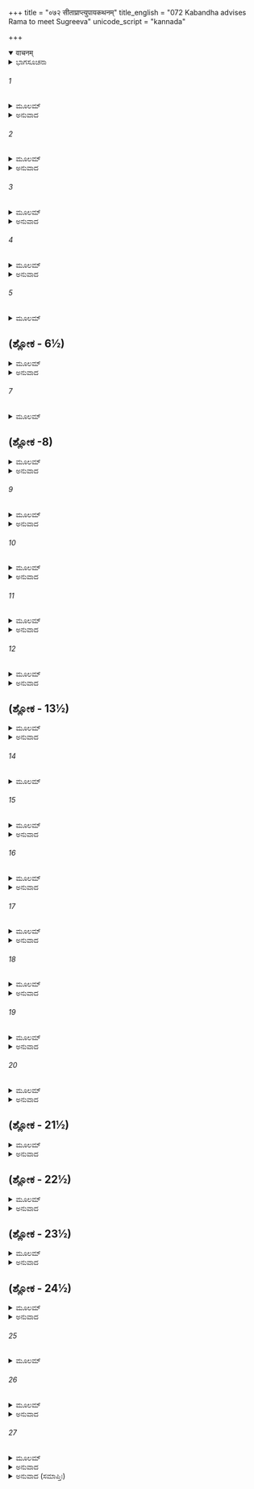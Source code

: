 +++
title = "०७२ सीताप्राप्त्युपायकथनम्"
title_english = "072 Kabandha advises Rama to meet Sugreeva"
unicode_script = "kannada"

+++
<details open><summary>वाचनम्</summary>

<div class="audioEmbed"  caption="श्रीराम-हरिसीताराममूर्ति-घनपाठिभ्यां वचनम्" src="https://archive.org/download/Ramayana-recitation-Sriram-harisItArAmamUrti-Ghanapaati-v2/Kanda_3/Kanda_3_ARK-072-Sitaa_Prapthyupaya_Kathanam.mp3"></div>
</details>



<details><summary>ಭಾಗಸೂಚನಾ</summary>

ಶ್ರೀರಾಮ-ಲಕ್ಷ್ಮಣರಿಂದ ಕಬಂಧನ ದಹನ, ದಿವ್ಯರೂಪವನ್ನು ಪಡೆದ ದನುಪುತ್ರನಿಂದ ಸುಗ್ರೀವನೊಡನೆ ಮೈತ್ರಿಯನ್ನು ಬೆಳೆಸುವಂತೆ ಶ್ರೀರಾಮನಿಗೆ ಸಲಹೆ
</details>

###### 1


<details><summary>ಮೂಲಮ್</summary>

ಏವಮುಕ್ತೌ ತು ತೌ ವೀರೌ ಕಬಂಧೇನ ನರೇಶ್ವರೌ ।  
ಗಿರಿಪ್ರದರಮಾಸಾದ್ಯ ಪಾವಕಂ ವಿಸಸರ್ಜತುಃ ॥
</details>

<details><summary>ಅನುವಾದ</summary>

ಕಬಂಧನು ಹೀಗೆ ಹೇಳಿದಾಗ ಆ ಇಬ್ಬರೂ ವೀರ ನರೇಶ್ವರ ಶ್ರೀರಾಮ-ಲಕ್ಷ್ಮಣರು ಅವನ ಶರೀರವನ್ನು ಒಂದು ಪರ್ವತದ ಹೊಂಡದಲ್ಲಿ ಹಾಕಿ ಅದಕ್ಕೆ ಬೆಂಕಿಯಿಟ್ಟರು.॥1॥
</details>

###### 2


<details><summary>ಮೂಲಮ್</summary>

ಲಕ್ಷ್ಮಣಸ್ತು ಮಹೋಲ್ಕಾಭಿರ್ಜ್ವಲಿತಾಭಿಃ ಸಮಂತತಃ ।  
ಚಿತಾಮಾದೀಪಯಾಮಾಸ ಸಾ ಪ್ರಜಜ್ವಾಲ ಸರ್ವತಃ ॥
</details>

<details><summary>ಅನುವಾದ</summary>

ಲಕ್ಷ್ಮಣನು ಉರಿಯುತ್ತಿರುವ ಕೊಳ್ಳಿಗಳಿಂದ ಚಿತೆಯ ಸುತ್ತಲೂ ಬೆಂಕಿಯನ್ನು ಹೊತ್ತಿಸಿದನು. ಮತ್ತೆ ಅದು ಎಲ್ಲ ಕಡೆಯಿಂದ ಧಗ-ಧಗನೆ ಉರಿಯಹತ್ತಿತು.॥2॥
</details>

###### 3


<details><summary>ಮೂಲಮ್</summary>

ತಚ್ಛರೀರಂ ಕಬಂಧಸ್ಯ ಘೃತಪಿಂಡೋಪಮಂ ಮಹತ್ ।  
ಮೇದಸಾಪಚ್ಯಮಾನಸ್ಯ ಮಂದಂ ದಹತಿ ಪಾವಕಃ ॥
</details>

<details><summary>ಅನುವಾದ</summary>

ಚಿತೆಯಲ್ಲಿ ಸುಡುತ್ತಿರುವ ಕಬಂಧನ ವಿಶಾಲ ಶರೀರವು ಚರ್ಬಿಗಳಿಂದ ತುಂಬಿದ ತುಪ್ಪದ ಗಡಿಗೆಯಂತೆ ಕಾಣುತ್ತಿತ್ತು. ಚಿತೆಯ ಬೆಂಕಿಯು ನಿಧಾನವಾಗಿ ಉರಿಯತೊಡಗಿತು.॥3॥
</details>

###### 4


<details><summary>ಮೂಲಮ್</summary>

ಸವಿಧೂಯ ಚಿತಾಮಾಶು ವಿಧೂಮೋಽಗ್ನಿರಿವೋತ್ಥಿತಃ ।  
ಅರಜೇ ವಾಸಸೀ ಬಿಭ್ರನ್ಮಾಲ್ಯಂ ದಿವ್ಯಂ ಮಹಾಬಲಃ ॥
</details>

<details><summary>ಅನುವಾದ</summary>

ಅನಂತರ ಆ ಮಹಾಬಲಿ ಕಬಂಧನು ಕೂಡಲೇ ಚಿತೆಯಿಂದ ಎರಡು ನಿರ್ಮಲ ವಸ್ತ್ರ, ದಿವ್ಯಪುಷ್ಪಗಳ ಮಾಲೆ ಧರಿಸಿ, ಹೊಗೆಯಿಲ್ಲದ ಅಗ್ನಿಯಂತೆ ಎದ್ದು ನಿಂತುಕೊಂಡನು.॥4॥
</details>

###### 5


<details><summary>ಮೂಲಮ್</summary>

ತತಶ್ಚಿತಾಯಾ ವೇಗೇನ ಭಾಸ್ವರೋ ವಿರಜಾಂಬರಃ ।  
ಉತ್ಪಪಾತಾಶು ಸಂಹೃಷ್ಟಃ ಸರ್ವಪ್ರತ್ಯಂಗಭೂಷಣಃ ॥
</details>

## (ಶ್ಲೋಕ - 6½)


<details><summary>ಮೂಲಮ್</summary>

ವಿಮಾನೇ ಭಾಸ್ವರೇ ತಿಷ್ಠನ್ ಹಂಸಯುಕ್ತೇ ಯಶಸ್ಕರೇ ।  
ಪ್ರಭಯಾ ಚ ಮಹಾತೇಜಾ ದಿಶೋ ದಶ ವಿರಾಜಯನ್ ॥  
ಸೊಂತರಿಕ್ಷಗತೋ ವಾಕ್ಯಂ ಕಬಂಧೋ ರಾಮಬ್ರವೀತ್ ।
</details>

<details><summary>ಅನುವಾದ</summary>

ಮತ್ತೆ ವೇಗವಾಗಿ ಚಿತೆಯಿಂದ ಮೇಲಕ್ಕೆ ಎದ್ದು ಶೀಘ್ರವಾಗಿ ಒಂದು ತೇಜಸ್ವೀ ವಿಮಾನದಲ್ಲಿ ಕುಳಿತುಕೊಂಡನು. ನಿರ್ಮಲ ವಸ್ತ್ರಗಳಿಂದ ವಿಭೂಷಿತನಾದ ಅವನು ಬಹಳ ತೇಜಸ್ವಿಯಾಗಿ ಕಾಣುತ್ತಿದ್ದನು. ಅವನ ಮನಸ್ಸಿನಲ್ಲಿ ಹರ್ಷ ತುಂಬಿತ್ತು, ಶರೀರದಲ್ಲೆಲ್ಲ ದಿವ್ಯ ಆಭೂಷಣಗಳು ಶೋಭಿಸುತ್ತಿದ್ದವು. ಹಂಸಗಳನ್ನು ಹೂಡಿದ್ದ ಆ ಯಶಸ್ವೀ ವಿಮಾನದಲ್ಲಿ ಕುಳಿತಿರುವ ತೇಜಸ್ವೀ ಕಬಂಧನು ತನ್ನ ಪ್ರಭೆಯಿಂದ ಹತ್ತು ದಿಕ್ಕುಗಳನ್ನು ಬೆಳಗಿಸುತ್ತಾ, ಅಂತರಿಕ್ಷದಲ್ಲಿ ನಿಂತು ಶ್ರೀರಾಮನಲ್ಲಿ ಈ ಪ್ರಕಾರ ಹೇಳಿದನು.॥5-6½॥
</details>

###### 7


<details><summary>ಮೂಲಮ್</summary>

ಶೃಣು ರಾಘವತತ್ತ್ವೇನ ಯಥಾ ಸೀತಾಮವಾಪ್ಸ್ಯಸಿ ॥
</details>

## (ಶ್ಲೋಕ -8)


<details><summary>ಮೂಲಮ್</summary>

ರಾಮ ಷಡ್ಯುಕ್ತಯೋ ಲೋಕೇ ಯಾಭಿಃ ಸರ್ವಂ ವಿಮೃಶ್ಯತೇ ।  
ಪರಿಮೃಷ್ಟೋ ದಶಾಂತೇನ ದಶಾಭಾಗೇನ ಸೇವ್ಯತೇ ॥
</details>

<details><summary>ಅನುವಾದ</summary>

ರಘುನಂದನ! ನೀನು ಸೀತೆಯನ್ನು ಹೇಗೆ ಪಡೆಯಬಲ್ಲೆ ಎಂಬುದನ್ನು ಸರಿಯಾಗಿ ತಿಳಿಸುತ್ತಿದ್ದೇನೆ, ಕೇಳು. ಶ್ರೀರಾಮ! ಲೋಕದಲ್ಲಿ ಆರು ಯುಕ್ತಿಗಳಿವೆ, ಅವುಗಳಿಂದ ರಾಜರು ಎಲ್ಲವನ್ನು ಪಡೆದುಕೊಳ್ಳುವರು. (ಅವು ಇಂತಿವೆ - ಸಂಧಿ, ವಿಗ್ರಹ, ಯಾನ, ಆಸನ, ದ್ವೈಧೀಭಾವ ಮತ್ತು ಸಮಾಶ್ರಯ) ದುರ್ದಶೆಯಿಂದ ಗ್ರಸ್ತನಾದ ಮನುಷ್ಯನು ಬೇರೆ ಯಾರೋ ದುರ್ದೆಶೆಗೊಳಗಾದ ಪುರುಷನಿಂದಲೇ ಸೇವೆ ಅಥವಾ ಸಹಾಯ ಪಡೆಯಬಲ್ಲನು. (ಇದು ನೀತಿಯಾಗಿದೆ.॥7-8॥
</details>

###### 9


<details><summary>ಮೂಲಮ್</summary>

ದಶಾಭಾಗಗತೋ ಹೀನಸ್ತ್ವಂ ಹಿ ರಾಮ ಸಲಕ್ಷ್ಮಣಃ ।  
ಯತ್ಕೃತೇ ವ್ಯಸನಂ ಪ್ರಾಪ್ತಂ ತ್ವಯಾ ದಾರಪ್ರಧರ್ಷಣಮ್ ॥
</details>

<details><summary>ಅನುವಾದ</summary>

ಶ್ರೀರಾಮ! ಲಕ್ಷ್ಮಣ ಸಹಿತ ನೀನು ಕೆಟ್ಟದೆಸೆಗೆ ತುತ್ತಾಗಿದ್ದಿಯೇ, ಆದ್ದರಿಂದ ನೀವು ರಾಜ್ಯದಿಂದ ವಂಚಿತರಾಗಿರುವಿರಿ. ಆ ಕೆಟ್ಟದೆಸೆಯಿಂದಲೇ ನಿನಗೆ ನಿನ್ನ ಭಾರ್ಯೆಯ ಅಪಹರಣದ ಮಹಾದುಃಖವು ಪ್ರಾಪ್ತವಾಗಿದೆ.॥9॥
</details>

###### 10


<details><summary>ಮೂಲಮ್</summary>

ತದವಶ್ಯಂ ತ್ವಯಾ ಕಾರ್ಯಃ ಸ ಸುಹೃತ್ ಸುಹೃದಾಂ ವರ ।  
ಅಕೃತ್ವಾ ನಹಿ ತೇಸಿದ್ಧಿಮಹಂ ಪಶ್ಯಾಮಿ ಚಿಂತಯನ್ ॥
</details>

<details><summary>ಅನುವಾದ</summary>

ಆದ್ದರಿಂದ ಸುಹೃದರಲ್ಲಿ ಶ್ರೇಷ್ಠ ರಘುನಂದನ! ನೀನು ಅವಶ್ಯವಾಗಿ ನಿನ್ನಂತಹ ದುರ್ದೆಶೆಯಲ್ಲಿ ಬಿದ್ದಿರುವ ಪುರುಷನನ್ನು ತನ್ನ ಸುಹೃದನನ್ನಾಗಿಸಿಕೋ. (ಹೀಗೆ ನೀನು ಸುಹೃದನನ್ನು ಆಶ್ರಯಿಸಿ ಸಮಾಶ್ರಯ ನೀತಿಯನ್ನು ತನ್ನದಾಗಿಸಿಕೋ.) ನಾನು ಬಹಳ ವಿಚಾರಮಾಡಿ ಹೀಗೆ ಮಾಡದೆ ನಿನಗೆ ಸಫಲತೆ ಸಿಗದು ಎಂದು ತಿಳಿದುಕೊಂಡಿರುವೆನು.॥10॥
</details>

###### 11


<details><summary>ಮೂಲಮ್</summary>

ಶ್ರೂಯತಾಂ ರಾಮ ವಕ್ಷ್ಯಾಮಿ ಸುಗ್ರೀವೋ ನಾಮ ವಾನರಃ ।  
ಭ್ರಾತ್ರಾ ನಿರಸ್ತಃ ಕ್ರುದ್ಧೇನ ವಾಲಿನಾ ಶಕ್ರಸೂನುನಾ ॥
</details>

<details><summary>ಅನುವಾದ</summary>

ಶ್ರೀರಾಮ! ಕೇಳು, ನಾನು ಪರಿಚಯಿಸುವ ಪುರುಷನ ಹೆಸರು ಸುಗ್ರೀವ ಎಂದಾಗಿದೆ. ಜಾತಿಯಲ್ಲಿ ವಾನರನಾಗಿದ್ದಾನೆ. ಅವನನ್ನು ಅವನ ಅಣ್ಣ ಇಂದ್ರಕುಮಾರ ವಾಲಿಯು ಸಿಟ್ಟುಗೊಂಡು ಮನೆಯಿಂದ ಹೊರಗೆ ಹಾಕಿದ್ದಾನೆ.॥11॥
</details>

###### 12


<details><summary>ಮೂಲಮ್</summary>

ಋಷ್ಯಮೂಕೇ ಗಿರಿವರೇ ಪಂಪಾಪರ್ಯಂತಶೋಭಿತೇ ।  
ನಿವಸತ್ಯಾತ್ಮವಾನ್ವೀರಶ್ಚತುರ್ಭಿಃ ಸಹ ವಾನರೈಃ ॥
</details>

<details><summary>ಅನುವಾದ</summary>

ಆ ಮನಸ್ವೀ ವೀರ ಸುಗ್ರೀವನು ಈಗ ನಾಲ್ಕು ಮಂದಿ ವಾನರರೊಂದಿಗೆ ಗಿರಿಶ್ರೇಷ್ಠ ಋಷ್ಯಮೂಕದಲ್ಲಿ ವಾಸಿಸುತ್ತಿದ್ದಾನೆ. ಆ ಪರ್ವತವು ಪಂಪಾ ಸರೋವರದವರೆಗೆ ಹರಡಿಕೊಂಡಿದೆ.॥12॥
</details>

## (ಶ್ಲೋಕ - 13½)


<details><summary>ಮೂಲಮ್</summary>

ವಾನರೇಂದ್ರೋ ಮಹಾವೀರ್ಯಸ್ತೇಜೋವಾನಮಿತಪ್ರಭಃ ।  
ಸತ್ಯಸಂಧೋ ವಿನೀತಶ್ಚ ಧೃತಿಮಾನ್ಮತಿಮಾನ್ ಮಹಾನ್ ॥  
ದಕ್ಷಃ ಪ್ರಗಲ್ಭೋ ದ್ಯುತಿಮಾನ್ ಮಹಾಬಲಪರಾಕ್ರಮಃ ।
</details>

<details><summary>ಅನುವಾದ</summary>

ಆ ವಾನರರ ರಾಜಾ ಮಹಾಪರಾಕ್ರಮಿ ಸುಗ್ರೀವನು ಅತ್ಯಂತ ತೇಜಸ್ವೀ, ಕಾಂತಿವುಳ್ಳವನು, ಸತ್ಯಪ್ರತಿಜ್ಞ, ವಿನಯಶೀಲ, ಧೈರ್ಯವಂತ, ಬುದ್ಧಿವಂತ, ಮಹಾಪುರುಷ, ಕಾರ್ಯದಕ್ಷ, ನಿರ್ಭೀತ, ದೀಪ್ತಿವಂತ, ಮಹಾಬಲ-ಪರಾಕ್ರಮದಿಂದ ಸಂಪನ್ನನಾಗಿದ್ದಾನೆ.॥13½॥
</details>

###### 14


<details><summary>ಮೂಲಮ್</summary>

ಭ್ರಾತ್ರಾ ವಿವಿಸಿತೋ ವೀರ ರಾಜ್ಯಹೇತೋರ್ಮಹಾತ್ಮನಾ ॥
</details>

###### 15


<details><summary>ಮೂಲಮ್</summary>

ಸ ತೇ ಸಹಾಯೋ ಮಿತ್ರಂ ಚ ಸೀತಾಯಾಃ ಪರಿಮಾರ್ಗಣೇ ।  
ಭವಿಷ್ಯತಿ ಹಿ ತೇ ರಾಮ ಮಾ ಚ ಶೋಕೇ ಮನಃಕೃಥಾಃ ॥
</details>

<details><summary>ಅನುವಾದ</summary>

ವೀರರಾಮನೇ! ಮಹಾಮನಾ ಅವನ ಅಣ್ಣ ವಾಲಿಯು ಇಡೀ ರಾಜ್ಯವನ್ನು ತನ್ನ ಅಧಿಕಾರದಲ್ಲಿ ಪಡೆದುಕೊಳ್ಳಲು ಇವನನ್ನು ರಾಜ್ಯದಿಂದ ಹೊರ ಹಾಕಿದನು. ಆದ್ದರಿಂದ ಸೀತೆಯ ಅನ್ವೇಷಣೆಯಲ್ಲಿ ನಿನಗೆ ಸಹಾಯಕ ಮಿತ್ರನಾಗುವನು. ಅದಕ್ಕಾಗಿ ನೀನು ನಿನ್ನ ಮನಸ್ಸನ್ನು ಶೋಕದಲ್ಲಿ ಹಾಕದಿರು.॥14-15॥
</details>

###### 16


<details><summary>ಮೂಲಮ್</summary>

ಭವಿತ್ಯವಂ ಹಿ ತಚ್ಚಾಪಿ ನ ತಚ್ಛಕ್ಯಮಿಹಾನ್ಯಥಾ ।  
ಕರ್ತುಮಿಕ್ಷ್ವಾಕುಶಾರ್ದೂಲ ಕಾಲೋ ಹಿ ದುರತಿಕ್ರಮಃ ॥
</details>

<details><summary>ಅನುವಾದ</summary>

ಇಕ್ವಾಕುವಂಶೀ ವೀರರಲ್ಲಿ ಶ್ರೇಷ್ಠ ಶ್ರೀರಾಮಾ! ಆಗಬೇಕಾದುದು ಆಗಿಯೇ ತೀರುತ್ತದೆ, ಅದನ್ನು ಯಾರೂ ಬದಲಾಯಿಸಲಾರರು. ಕಾಲದ ವಿಧಾನ ಎಲ್ಲರಿಗೂ ದಾಟಲಶಕ್ಯವಾಗಿದೆ. (ಅದ್ದರಿಂದ ನಿನ್ನ ಮೇಲೆ ಬಂದೆರಗಿದ ಇದನ್ನು ಕಾಲ ಅಥವಾ ಪ್ರಾರಬ್ಧದ ವಿಧಾನವೆಂದು ತಿಳಿದು ನೀನು ಧೈರ್ಯವಹಿಸಬೇಕು..॥16॥
</details>

###### 17


<details><summary>ಮೂಲಮ್</summary>

ಗಚ್ಛ ಶೀಘ್ರಮಿತೋ ವೀರ ಸುಗ್ರೀವಂ ತಂ ಮಹಾಬಲಮ್ ।  
ವಯಸ್ಯಂ ತಂ ಕುರು ಕ್ಷಿಪ್ರಮಿತೋ ಗತ್ವಾದ್ಯ ರಾಘವ ॥
</details>

<details><summary>ಅನುವಾದ</summary>

ವೀರ ರಘುನಾಥನೇ! ನೀವು ಶೀಘ್ರವಾಗಿ ಇಲ್ಲಿಂದ ಮಹಾಬಲಿ ಸುಗ್ರೀವನ ಬಳಿಗೆ ಹೋಗಿರಿ. ಹೋಗಿ ಕೂಡಲೇ ಅವನನ್ನು ತಮ್ಮ ಮಿತ್ರನನ್ನಾಗಿಸಿ ಕೊಳ್ಳಿರಿ.॥17॥
</details>

###### 18


<details><summary>ಮೂಲಮ್</summary>

ಅದ್ರೋಹಾಯ ಸಮಾಗಮ್ಯ ದೀಪ್ಯಮಾನೇ ವಿಭಾವಸೌ ।  
ನ ಚ ತೇ ಸೋಽವಮಂತವ್ಯಃ ಸುಗ್ರೀವೋ ವಾನರಾಧಿಪಃ ॥
</details>

<details><summary>ಅನುವಾದ</summary>

ಪ್ರಜ್ವಲಿತ ಅಗ್ನಿಯನ್ನು ಸಾಕ್ಷಿಯಾಗಿಸಿ ಪರಸ್ಪರ ದ್ರೋಹಮಾಡದಿರುವುದಕ್ಕೆ ಮೈತ್ರಿಯನ್ನು ಸ್ಥಾಪಿಸಿರಿ. ಹೀಗೆ ಮಾಡಿದ ಬಳಿಕ ನೀವು ಎಂದಿಗೂ ಆ ವಾನರರಾಜ ಸುಗ್ರೀವನ ಅಪಮಾನ ಮಾಡಬಾರದು.॥18॥
</details>

###### 19


<details><summary>ಮೂಲಮ್</summary>

ಕೃತಜ್ಞಃ ಕಾಮರೂಪೀ ಚ ಸಹಾಯಾರ್ಥೀ ಚ ವೀರ್ಯವಾನ್ ।  
ಶಕ್ತೌ ಹ್ಯದ್ಯ ಯುವಾಂ ಕರ್ತುಂ ಕಾರ್ಯಂ ತಸ್ಯ ಚಿಕೀರ್ಷಿತಮ್ ॥
</details>

<details><summary>ಅನುವಾದ</summary>

ಅವನು ಇಚ್ಛಾರೂಪ ಧರಿಸುವ ಪರಾಕ್ರಮಿ ಮತ್ತು ಕೃತಜ್ಞನಾಗಿದ್ದಾನೆ. ಈಗ ಅವನು ಸ್ವತಃ ತನಗೆ ಒಬ್ಬ ಸಹಾಯಕನನ್ನು ಹುಡುಕುತ್ತಿರುವನು. ಅವನ ಅಭೀಷ್ಟ ಕಾರ್ಯವನ್ನು ಸಿದ್ಧಗೊಳಿಸಲು ನೀವಿಬ್ಬರೂ ಸಮರ್ಥರಾಗಿದ್ದೀರಿ.॥19॥
</details>

###### 20


<details><summary>ಮೂಲಮ್</summary>

ಕೃತಾರ್ಥೋ ವಾಕೃತಾರ್ಥೋ ವಾ ತವ ಕೃತ್ಯಂ ಕರಿಷ್ಯತಿ ।  
ಸ ಋಕ್ಷರಜಸಃ ಪುತಃ ಪಂಪಾಮಟತಿ ಶಂಕಿತಃ ॥
</details>

<details><summary>ಅನುವಾದ</summary>

ಸುಗ್ರೀವನ ಮನೋರಥ ಪೂರ್ಣವಾಗಲೀ ಅಥವಾ ಆಗದಿರಲಿ, ಅವನು ನಿಮ್ಮ ಕಾರ್ಯವನ್ನು ಅವಶ್ಯವಾಗಿ ಸಿದ್ಧಗೊಳಿಸುವನು. ಅವನು ಋಕ್ಷರಾಜನ ಕ್ಷೇತ್ರಜನಾಗಿದ್ದಾನೆ. ವಾಲಿಯಿಂದ ಶಂಕಿತನಾಗಿ ಪಂಪಾ ಸರೋವರದ ತಟದಲ್ಲಿ ಅಲೆಯುತ್ತಿದ್ದಾನೆ.॥20॥
</details>

## (ಶ್ಲೋಕ - 21½)


<details><summary>ಮೂಲಮ್</summary>

ಭಾಸ್ಕರಸ್ಯೌರಸಃ ಪುತ್ರೋ ವಾಲಿನಾ ಕೃತಕಿಲ್ಬಿಷಃ ।  
ಸಂನಿಧಾಯಾಯುಧಂ ಕ್ಷಿಪ್ರಮೃಷ್ಯಮೂಕಾಲಯಂ ಕಪಿಮ್ ॥  
ಕುರು ರಾಘವ ಸತ್ಯೇನ ವಯಸ್ಯಂ ವನಚಾರಿಣಮ್ ।
</details>

<details><summary>ಅನುವಾದ</summary>

ಅವನನ್ನು ಸೂರ್ಯನ ಔರಸಪುತ್ರನೆಂದು ಹೇಳುತ್ತಾರೆ. ಅವನು ವಾಲಿಯ ಅಪರಾಧ ಮಾಡಿದ್ದರಿಂದ ಅವನಿಗೆ ಹೆದರುತ್ತಾನೆ. ರಘುನಂದನ! ಅಗ್ನಿಯ ಬಳಿ ಆಯುಧವಿಟ್ಟು ಸತ್ಯದ ಮೇಲೆ ಆಣೆಮಾಡಿ ಋಷ್ಯಮೂಕ ನಿವಾಸಿ ವನಚರ ವಾನರ ಸುಗ್ರೀವನನ್ನು ತನ್ನ ಮಿತ್ರನನ್ನಾಗಿಸಿಕೋ.॥2½1॥
</details>

## (ಶ್ಲೋಕ - 22½)


<details><summary>ಮೂಲಮ್</summary>

ಸ ಹಿ ಸ್ಥಾನಾನಿ ಕಾರ್ತ್ಸ್ನೇನ ಸರ್ವಾಣಿ ಕಪಿಕುಂಜರಃ ॥  
ನರಮಾಂಸಾಶಿನಾಂ ಲೋಕೇ ನೈಪುಣ್ಯಾದಧಿಗಚ್ಛತಿ ।
</details>

<details><summary>ಅನುವಾದ</summary>

ಕಪಿಶ್ರೇಷ್ಠ ಸುಗ್ರೀವನು ಜಗತ್ತಿನಲ್ಲಿ ನರಮಾಂಸ ಭಕ್ಷಿ ರಾಕ್ಷಸರ ಎಲ್ಲ ಸ್ಥಾನಗಳನ್ನು ಪೂರ್ಣರೂಪದಿಂದ ನಿಪುಣತೆ ಯಿಂದ ಬಲ್ಲವನಾಗಿದ್ದಾನೆ.॥22½॥
</details>

## (ಶ್ಲೋಕ - 23½)


<details><summary>ಮೂಲಮ್</summary>

ನ ತಸ್ಯಾವಿದಿತಂ ಲೋಕೇ ಕಿಂಚಿದಸ್ತಿ ಹಿ ರಾಘವ ॥  
ಯಾವತ್ ಸೂರ್ಯಃ ಪ್ರತಪತಿ ಸಹಸ್ರಾಂಶುಃ ಪರಂತಪ ।
</details>

<details><summary>ಅನುವಾದ</summary>

ರಘುನಂದನ! ಶತ್ರುದಮನ! ಸಹಸ್ರಕಿರಣಗಳುಳ್ಳ ಸೂರ್ಯನು ಬೆಳಗುತ್ತಿರುವವರೆಗಿನ ಜಗತ್ತಿನಲ್ಲಿ ಸುಗ್ರೀವನಿಗೆ ತಿಳಿಯದಿರುವ ಯಾವುದೇ ಸ್ಥಾನ ಅಥವಾ ವಸ್ತು ಇರುವುದಿಲ್ಲ.॥23½॥
</details>

## (ಶ್ಲೋಕ - 24½)


<details><summary>ಮೂಲಮ್</summary>

ಸ ನದೀರ್ವಿಪುಲಾನ್ ಶೈಲಾನ್ ಗಿರಿದುಗಾಣಿ ಕಂದರಾನ್ ॥  
ಅನ್ವೀಷ್ಯ ವಾನರೈಃ ಸಾರ್ಧಂ ಪತ್ನೀಂ ತೇಽಧಿಗಮಿಷ್ಯತಿ ।
</details>

<details><summary>ಅನುವಾದ</summary>

ಅವನು ವಾನರರೊಂದಿಗೆ ಇದ್ದು ಸಮಸ್ತ ನದಿಗಳನ್ನು, ದೊಡ್ಡ ದೊಡ್ಡ ಪರ್ವತಗಳನ್ನು, ಪರ್ವತಿಯ ದುರ್ಗಮ ಸ್ಥಾನಗಳನ್ನು, ಕಂದರಗಳನ್ನು ಹುಡುಕಿಸಿ ನಿನ್ನ ಪತ್ನಿಯ ಸುಳಿವನ್ನು ತಿಳಿಯುವನು.॥24½॥
</details>

###### 25


<details><summary>ಮೂಲಮ್</summary>

ವಾನರಾಂಶ್ಚ ಮಹಾಕಾಯಾನ್ಪ್ರೇಷಯಿಷ್ಯತಿ ರಾಘವ ॥
</details>

###### 26


<details><summary>ಮೂಲಮ್</summary>

ದಿಶೋ ವಿಚೇತುಂ ತಾಂ ಸೀತಾಂ ತ್ವದ್ವಿಯೋಗೇನ ಶೋಚತೀಮ್ ।  
ಅನ್ವೇಷ್ಯತಿ ವರಾರೋಹಾಂ ಮೈಥಿಲೀಂ ರಾವಣಾಲಯೇ ॥
</details>

<details><summary>ಅನುವಾದ</summary>

ರಾವ! ನಿನ್ನ ವಿಯೋಗದಿಂದ ಶೋಕಿಸುತ್ತಿರುವ ಸೀತಾದೇವಿಯನ್ನು ಹುಡುಕಲು ಅವನು ಸಮಸ್ತ ದಿಕ್ಕುಗಳಿಗೆ ವಿಶಾಲಕಾಯ ವಾನರರನ್ನು ಕಳಿಸುವನು ಹಾಗೂ ರಾವಣನ ಮನೆಯಲ್ಲಿಯೂ ಕೂಡ ಸುಂದರಾಂಗಿ ಮೈಥಿಲಿಯನ್ನು ಹುಡುಕಿಸುವನು.॥25-26॥
</details>

###### 27


<details><summary>ಮೂಲಮ್</summary>

ಸ ಮೇರುಶೃಂಗಾಗ್ರಗತಾಮನಿಂದಿತಾಂ  
ಪ್ರವಿಶ್ಯ ಪಾತಾಲತಲೇಽಪಿ ವಾಶ್ರಿತಾಮ್ ।  
ಪ್ಲವಂಗಮಾನಾಮೃಷಭಸ್ತವ ಪ್ರಿಯಾಂ  
ನಿಹತ್ಯ ರಕ್ಷಾಂಸಿ ಪುನಃ ಪ್ರದಾಸ್ಯತಿ ॥
</details>

<details><summary>ಅನುವಾದ</summary>

ನಿನ್ನ ಪ್ರಿಯೆ ಸತೀಸಾದ್ವೀ ಸೀತೆಯನ್ನು ಮೇರುಶಿಖರದ ತುದಿಯಲ್ಲಿ ಇರಿಸಿದ್ದರೂ, ಪಾತಾಳದಲ್ಲಿ ಇರಿಸಿದ್ದರೂ, ವಾನರ ಶ್ರೇಷ್ಠ ಸುಗ್ರೀವನು ಸಮಸ್ತ ರಾಕ್ಷಸರನ್ನು ವಧಿಸಿ, ಆಕೆಯನ್ನು ಪುನಃ ನಿನ್ನ ಬಳಿಗೆ ತಂದೊಪ್ಪಿಸುವನು.॥27॥
</details>

<details><summary>ಅನುವಾದ (ಸಮಾಪ್ತಿಃ)</summary>

ಶ್ರೀ ವಾಲ್ಮೀಕಿವಿರಚಿತ ಆರ್ಷ ರಾಮಾಯಣ ಆದಿಕಾವ್ಯದ ಅರಣ್ಯಕಾಂಡದಲ್ಲಿ ಎಪ್ಪತ್ತೆರಡನೆಯ ಸರ್ಗ ಸಂಪೂರ್ಣವಾಯಿತು. ॥72॥
</details>
